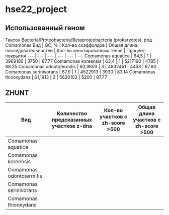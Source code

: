 # hse22_project
## Использованный геном
Таксон Bacteria/Proteobacteria/Betaproteobacteria (prokaryotes), род Comamonas
Вид | GC, % | Кол-во скаффолдов | Общая длина последовательностей | Кол-во аннотированных генов | Процент покрытия
--- | --- | --- | --- | --- | ---
Comamonas aquatica | 64,5 | 1 | 3969186 | 3750 | 87.77
Comamonas koreensis | 63,4 | 1 | 5217190 | 4785 | 88.25
Comamonas odontotermitis | 60,9803 | 3 | 4832451 | 4453 | 87.80
Comamonas serinivorans | 67,9 | 1 | 4522913 | 3930 | 83.14
Comamonas thiooxydans | 61,1913 | 3 | 5620102 | 5200 | 87.77

## ZHUNT
Вид | Количество предсказанных участков z-dna | Кол-во участков с zh-score >500 | Общая длина участков с zh-score >500
--- | --- | --- | ---
Comamonas aquatica |||
Comamonas koreensis |||
Comamonas odontotermitis |||
Comamonas serinivorans |||
Comamonas thiooxydans |||
